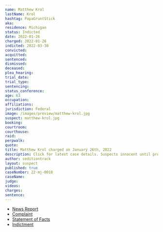```yaml
---
name: Matthew Krol
lastName: Krol
hashtag: PapaGruntStick
aka:
residence: Michigan
status: Indicted
date: 2022-01-26
charged: 2022-01-26
indicted: 2022-03-30
convicted:
acquitted:
sentenced:
dismissed:
deceased:
plea_hearing:
trial_date:
trial_type:
sentencing:
status_conference:
age: 63
occupation:
affiliations:
jurisdiction: Federal
image: /images/preview/matthew-krol.jpg
suspect: matthew-krol.jpg
booking:
courtroom:
courthouse:
raid:
perpwalk:
quote:
title: Matthew Krol charged on January 26th, 2022
description: Click for latest case details. Suspects innocent until proven guilty.
author: seditiontrack
layout: suspect
published: true
caseNumber: 22-mj-0018
caseName:
judge:
videos:
charges:
sentence:
---
```

- [News Report](https://www.detroitnews.com/story/news/local/michigan/2022/02/23/federal-officials-charge-genesee-county-man-jan-6-siege-us-capitol/6909036001/)
- [Complaint](https://www.justice.gov/usao-dc/case-multi-defendant/file/1476366/download)
- [Statement of Facts](https://www.justice.gov/usao-dc/case-multi-defendant/file/1476371/download)
- [Indictment](https://extremism.gwu.edu/sites/g/files/zaxdzs2191/f/Matthew%20Krol%20Indictment.pdf)
